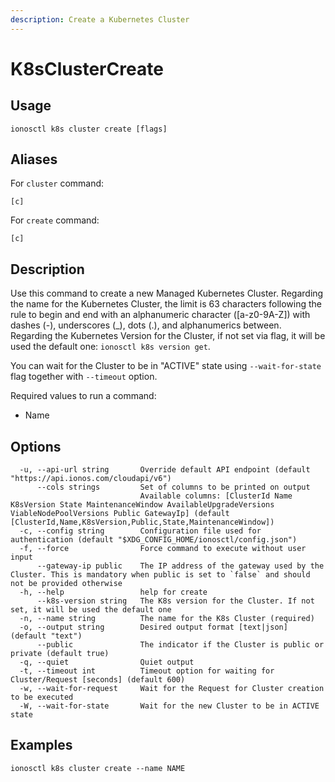 ```yaml
---
description: Create a Kubernetes Cluster
---
```


# K8sClusterCreate

## Usage

```text
ionosctl k8s cluster create [flags]
```

## Aliases

For `cluster` command:

```text
[c]
```

For `create` command:

```text
[c]
```

## Description

Use this command to create a new Managed Kubernetes Cluster. Regarding the name for the Kubernetes Cluster, the limit is 63 characters following the rule to begin and end with an alphanumeric character \(\[a-z0-9A-Z\]\) with dashes \(-\), underscores \(\_\), dots \(.\), and alphanumerics between. Regarding the Kubernetes Version for the Cluster, if not set via flag, it will be used the default one: `ionosctl k8s version get`.

You can wait for the Cluster to be in "ACTIVE" state using `--wait-for-state` flag together with `--timeout` option.

Required values to run a command:

* Name

## Options

```text
  -u, --api-url string       Override default API endpoint (default "https://api.ionos.com/cloudapi/v6")
      --cols strings         Set of columns to be printed on output 
                             Available columns: [ClusterId Name K8sVersion State MaintenanceWindow AvailableUpgradeVersions ViableNodePoolVersions Public GatewayIp] (default [ClusterId,Name,K8sVersion,Public,State,MaintenanceWindow])
  -c, --config string        Configuration file used for authentication (default "$XDG_CONFIG_HOME/ionosctl/config.json")
  -f, --force                Force command to execute without user input
      --gateway-ip public    The IP address of the gateway used by the Cluster. This is mandatory when public is set to `false` and should not be provided otherwise
  -h, --help                 help for create
      --k8s-version string   The K8s version for the Cluster. If not set, it will be used the default one
  -n, --name string          The name for the K8s Cluster (required)
  -o, --output string        Desired output format [text|json] (default "text")
      --public               The indicator if the Cluster is public or private (default true)
  -q, --quiet                Quiet output
  -t, --timeout int          Timeout option for waiting for Cluster/Request [seconds] (default 600)
  -w, --wait-for-request     Wait for the Request for Cluster creation to be executed
  -W, --wait-for-state       Wait for the new Cluster to be in ACTIVE state
```

## Examples

```text
ionosctl k8s cluster create --name NAME
```

